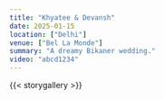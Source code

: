 ```yaml
---
title: "Khyatee & Devansh"
date: 2025-01-15
location: ["Delhi"]
venue: ["Bel La Monde"]
summary: "A dreamy Bikaner wedding."
video: "abcd1234"
---
```


{{< storygallery >}}